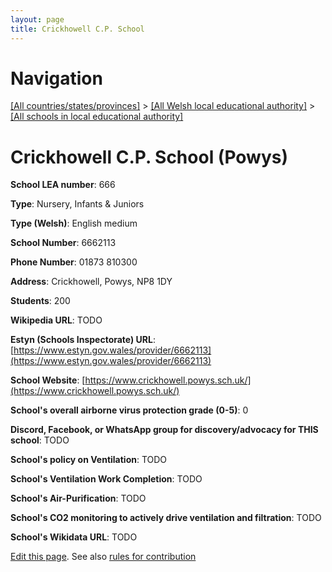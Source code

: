 ```yaml
---
layout: page
title: Crickhowell C.P. School
---
```

# Navigation

[[All countries/states/provinces]](../../..) > [[All Welsh local educational authority]](../..) > [[All schools in local educational authority]](..)

# Crickhowell C.P. School (Powys)

**School LEA number**: 666

**Type**: Nursery, Infants & Juniors

**Type (Welsh)**: English medium

**School Number**: 6662113

**Phone Number**: 01873 810300

**Address**: Crickhowell, Powys, NP8 1DY

**Students**: 200

**Wikipedia URL**: TODO

**Estyn (Schools Inspectorate) URL**: [https://www.estyn.gov.wales/provider/6662113](https://www.estyn.gov.wales/provider/6662113)

**School Website**: [https://www.crickhowell.powys.sch.uk/](https://www.crickhowell.powys.sch.uk/)

**School's overall airborne virus protection grade (0-5)**: 0

**Discord, Facebook, or WhatsApp group for discovery/advocacy for THIS school**: TODO

**School's policy on Ventilation**: TODO

**School's Ventilation Work Completion**: TODO

**School's Air-Purification**: TODO

**School's CO2 monitoring to actively drive ventilation and filtration**: TODO

**School's Wikidata URL**: TODO




[Edit this page](https://github.com/VentilationProject/Wales/edit/prif/./Powys/Crickhowell_C.P._School.md). See also [rules for contribution](../../../contribution-rules/)